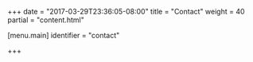 +++
date = "2017-03-29T23:36:05-08:00"
title = "Contact"
weight = 40
partial = "content.html"

[menu.main]
    identifier = "contact"

+++
